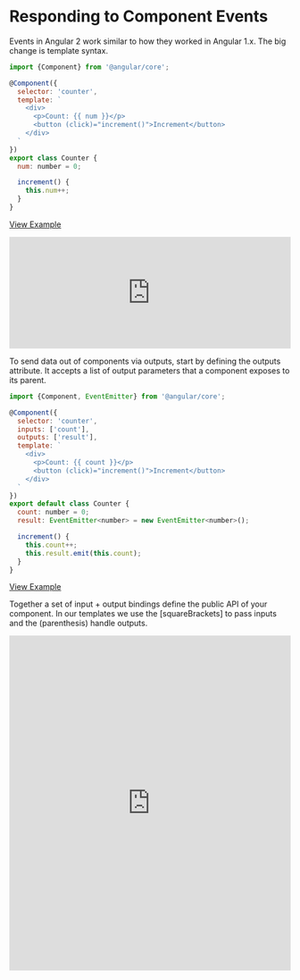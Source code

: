 # Responding to Component Events

Events in Angular 2 work similar to how they worked in Angular 1.x. The big change is template syntax.

```js
import {Component} from '@angular/core';

@Component({
  selector: 'counter',
  template: `
    <div>
      <p>Count: {{ num }}</p>
      <button (click)="increment()">Increment</button>
    </div>
  `
})
export class Counter {
  num: number = 0;

  increment() {
    this.num++;
  }
}
```

[View Example](http://plnkr.co/edit/bBeHq0a0mtp5I9z2lpJ6?p=preview)

<iframe style="width: 100%; height: 200px" src="http://embed.plnkr.co/bBeHq0a0mtp5I9z2lpJ6/" frameborder="0" allowfullscren="allowfullscren"></iframe>


To send data out of components via outputs, start by defining the outputs attribute. It accepts a list of output parameters that a component exposes to its parent.

```js
import {Component, EventEmitter} from '@angular/core';

@Component({
  selector: 'counter',
  inputs: ['count'],
  outputs: ['result'],
  template: `
    <div>
      <p>Count: {{ count }}</p>
      <button (click)="increment()">Increment</button>
    </div>
  `
})
export default class Counter {
  count: number = 0;
  result: EventEmitter<number> = new EventEmitter<number>();

  increment() {
    this.count++;
    this.result.emit(this.count);
  }
}
```

[View Example](http://plnkr.co/edit/LEXaJmvvSpVgSNL4KX9H?p=preview)


Together a set of input + output bindings define the public API of your component. In our templates we use the [squareBrackets] to pass inputs and the (parenthesis) handle outputs.

<iframe style="width: 100%; height: 600px" src="http://embed.plnkr.co/LEXaJmvvSpVgSNL4KX9H/" frameborder="0" allowfullscren="allowfullscren"></iframe>
